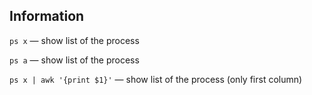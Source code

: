 ## Information

`ps x` — show list of the process 

`ps a` — show list of the process 

`ps x | awk '{print $1}'` — show list of the process (only first column)